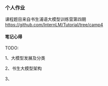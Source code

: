 ### 个人作业
课程题目来自书生浦语大模型训练营第四期 https://github.com/InternLM/Tutorial/tree/camp4

#### 笔记心得

TODO:

1、大模型发展及分类

2、书生大模型架构

3、

